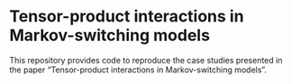 
<!-- README.md is generated from README.Rmd. Please edit that file -->

# Tensor-product interactions in Markov-switching models

This repository provides code to reproduce the case studies presented in
the paper “Tensor-product interactions in Markov-switching models”.
